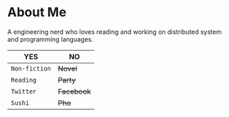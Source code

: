 # About Me

A engineering nerd who loves reading and working on distributed system and programming languages. 

YES | NO
--- | ---
`Non-fiction` | ~~Novel~~
`Reading` | ~~Party~~
`Twitter` | ~~Facebook~~
`Sushi` | ~~Pho~~
